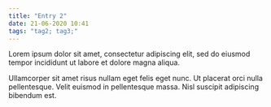 ```yaml
---
title: "Entry 2"
date: 21-06-2020 10:41
tags: "tag2; tag3;"
---
```


Lorem ipsum dolor sit amet, consectetur adipiscing elit, sed do eiusmod tempor incididunt ut labore et dolore magna aliqua. 

Ullamcorper sit amet risus nullam eget felis eget nunc. Ut placerat orci nulla pellentesque. Velit euismod in pellentesque massa. Nisl suscipit adipiscing bibendum est.